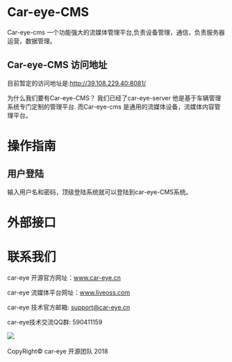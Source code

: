 # Car-eye-CMS

Car-eye-cms 一个功能强大的流媒体管理平台,负责设备管理，通信，负责服务器运营，数据管理。

## Car-eye-CMS 访问地址

目前暂定的访问地址是:http://39.108.229.40:8081/

为什么我们要有Car-eye-CMS？
我们已经了car-eye-server 他是基于车辆管理系统专门定制的管理平台. 而Car-eye-cms 是通用的流媒体设备，流媒体内容管理平台。


# 操作指南



## 用户登陆

输入用户名和密码，顶级登陆系统就可以登陆到car-eye-CMS系统。








# 外部接口


# 联系我们

car-eye 开源官方网址：www.car-eye.cn    

car-eye 流媒体平台网址：www.liveoss.com  

car-eye 技术官方邮箱: support@car-eye.cn

car-eye技术交流QQ群: 590411159        

![](https://github.com/Car-eye-team/Car-eye-server/blob/master/car-server/doc/QQ.jpg)  


CopyRight©  car-eye 开源团队 2018
